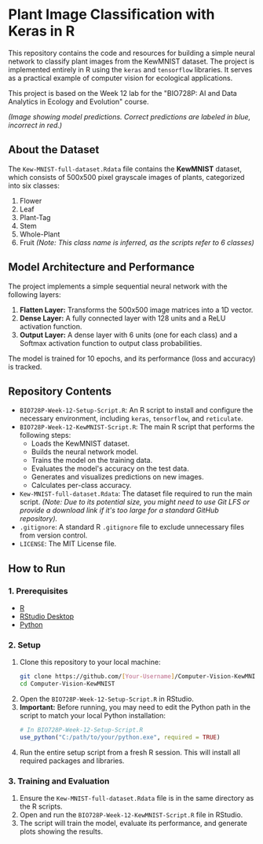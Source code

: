 # Plant Image Classification with Keras in R

This repository contains the code and resources for building a simple neural network to classify plant images from the KewMNIST dataset. The project is implemented entirely in R using the `keras` and `tensorflow` libraries. It serves as a practical example of computer vision for ecological applications.

This project is based on the Week 12 lab for the "BIO728P: AI and Data Analytics in Ecology and Evolution" course.


*(Image showing model predictions. Correct predictions are labeled in blue, incorrect in red.)*

## About the Dataset

The `Kew-MNIST-full-dataset.Rdata` file contains the **KewMNIST** dataset, which consists of 500x500 pixel grayscale images of plants, categorized into six classes:
1.  Flower
2.  Leaf
3.  Plant-Tag
4.  Stem
5.  Whole-Plant
6.  Fruit *(Note: This class name is inferred, as the scripts refer to 6 classes)*

## Model Architecture and Performance

The project implements a simple sequential neural network with the following layers:
1.  **Flatten Layer:** Transforms the 500x500 image matrices into a 1D vector.
2.  **Dense Layer:** A fully connected layer with 128 units and a ReLU activation function.
3.  **Output Layer:** A dense layer with 6 units (one for each class) and a Softmax activation function to output class probabilities.

The model is trained for 10 epochs, and its performance (loss and accuracy) is tracked.



## Repository Contents

-   `BIO728P-Week-12-Setup-Script.R`: An R script to install and configure the necessary environment, including `keras`, `tensorflow`, and `reticulate`.
-   `BIO728P-Week-12-KewMNIST-Script.R`: The main R script that performs the following steps:
    -   Loads the KewMNIST dataset.
    -   Builds the neural network model.
    -   Trains the model on the training data.
    -   Evaluates the model's accuracy on the test data.
    -   Generates and visualizes predictions on new images.
    -   Calculates per-class accuracy.
-   `Kew-MNIST-full-dataset.Rdata`: The dataset file required to run the main script. *(Note: Due to its potential size, you might need to use Git LFS or provide a download link if it's too large for a standard GitHub repository).*
-   `.gitignore`: A standard R `.gitignore` file to exclude unnecessary files from version control.
-   `LICENSE`: The MIT License file.

## How to Run

### 1. Prerequisites
-   [R](https://www.r-project.org/)
-   [RStudio Desktop](https://posit.co/download/rstudio-desktop/)
-   [Python](https://www.python.org/downloads/)

### 2. Setup
1.  Clone this repository to your local machine:
    ```bash
    git clone https://github.com/[Your-Username]/Computer-Vision-KewMNIST.git
    cd Computer-Vision-KewMNIST
    ```
2.  Open the `BIO728P-Week-12-Setup-Script.R` in RStudio.
3.  **Important:** Before running, you may need to edit the Python path in the script to match your local Python installation:
    ```R
    # In BIO728P-Week-12-Setup-Script.R
    use_python("C:/path/to/your/python.exe", required = TRUE)
    ```
4.  Run the entire setup script from a fresh R session. This will install all required packages and libraries.

### 3. Training and Evaluation
1.  Ensure the `Kew-MNIST-full-dataset.Rdata` file is in the same directory as the R scripts.
2.  Open and run the `BIO728P-Week-12-KewMNIST-Script.R` file in RStudio.
3.  The script will train the model, evaluate its performance, and generate plots showing the results.
